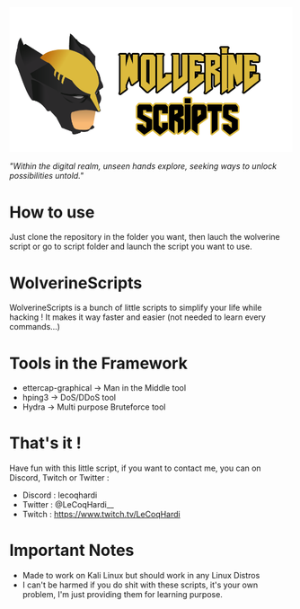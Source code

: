 <img src="assets/banner.png">

*"Within the digital realm, unseen hands explore, seeking ways to unlock possibilities untold."*


# How to use
Just clone the repository in the folder you want, then lauch the wolverine script or go to script folder and launch the script you want to use.<br>

# WolverineScripts

WolverineScripts is a bunch of little scripts to simplify your life while hacking ! It makes it way faster and easier (not needed to learn every commands...)

# Tools in the Framework

  - ettercap-graphical → Man in the Middle tool
  - hping3 → DoS/DDoS tool
  - Hydra → Multi purpose Bruteforce tool
 
# That's it !

Have fun with this little script, if you want to contact me, you can on Discord, Twitch or Twitter :

- Discord : lecoqhardi
- Twitter : @LeCoqHardi__
- Twitch : https://www.twitch.tv/LeCoqHardi

# Important Notes

- Made to work on Kali Linux but should work in any Linux Distros
- I can't be harmed if you do shit with these scripts, it's your own problem, I'm just providing them for learning purpose.
